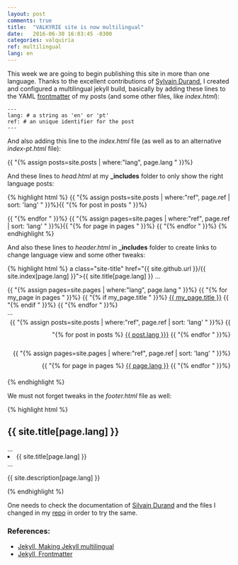 ```yaml
---
layout: post
comments: true
title:  "VALKYRIE site is now multilingual"
date:   2016-06-30 16:03:45 -0300
categories: valquiria
ref: multilingual
lang: en
---
```


This week we are going to begin publishing this site in more than one language. Thanks to the excellent contributions of [Sylvain Durand][jekyll-multilingual], I created and configured a multilingual jekyll build, basically by adding these lines to the YAML [frontmatter][jekyll-frontmatter] of my posts (and some other files, like _index.html_):

```
---
lang: # a string as 'en' or 'pt'
ref: # an unique identifier for the post
---
```

And also adding this line to the _index.html_ file (as well as to an alternative _index-pt.html_ file):


 {{ "{% assign posts=site.posts | where:"lang", page.lang " }}%}


And these lines to _head.html_ at my **_includes** folder to only show the right language posts:

{% highlight html %}
{{ "{% assign posts=site.posts | where:"ref", page.ref | sort: 'lang' " }}%}{{ "{% for post in posts " }}%}
<link rel="alternate" hreflang="{{ post.lang }}" href="{{ post.url }}" />{{ "{% endfor " }}%}
{{ "{% assign pages=site.pages | where:"ref", page.ref | sort: 'lang' " }}%}{{ "{% for page in pages " }}%}
<link rel="alternate" hreflang="{{ page.lang }}" href="{{ page.url }}" />{{ "{% endfor " }}%}
<link rel="alternate" type="application/rss+xml" title="{{ site.title[page.lang] }}" href="{{ site.feed[page.lang] | prepend: site.github.url }}">
{% endhighlight %}

And also these lines to _header.html_ in **_includes** folder to create links to change language view and some other tweaks:

{% highlight html %}
a class="site-title" href="{{ site.github.url }}/{{ site.index[page.lang] }}">{{ site.title[page.lang] }}</a>
...
<div class="trigger">
  {{ "{% assign pages=site.pages | where:"lang", page.lang " }}%}
 {{ "{% for my_page in pages " }}%}
   {{ "{% if my_page.title " }}%}
   <a class="page-link" href="{{ my_page.url | prepend: site.github.url }}">{{ my_page.title }}</a>
   {{ "{% endif " }}%}
 {{ "{% endfor " }}%}
</div>
...
<div class="wrapper" style="text-align: right; line-height: 2em">
  {{ "{% assign posts=site.posts | where:"ref", page.ref | sort: 'lang' " }}%}
  {{ "{% for post in posts %} <a href="{{ post.url | prepend: site.github.url }}" class="{{ post.lang }}">{{ post.lang }}}</a> {{ "{% endfor " }}%}

  {{ "{% assign pages=site.pages | where:"ref", page.ref | sort: 'lang' " }}%}
  {{ "{% for page in pages %} <a href="{{( page.url | prepend: site.github.url }}" class="{{ page.lang }}">{{ page.lang }}</a> {{ "{% endfor " }}%}
</div>
{% endhighlight %}

We must not forget tweaks in the _footer.html_ file as well:

{% highlight html %}
<h2 class="footer-heading">{{ site.title[page.lang] }}</h2>
...
<li>{{ site.title[page.lang] }}</li>
...
<p>{{ site.description[page.lang] }}</p>
(% endhighlight %)

One needs to check the documentation of [Silvain Durand][jekyll-multilingual] and the files I changed in my [repo](https://github.com/fhcflx/valkyrie) in order to try the same.

### References:

- [Jekyll, Making Jekyll multilingual][jekyll-multilingual]
- [Jekyll, Frontmatter][jekyll-frontmatter]

[jekyll-frontmatter]: https://jekyllrb.com/docs/frontmatter/
[jekyll-multilingual]: https://www.sylvaindurand.org/making-jekyll-multilingual/
